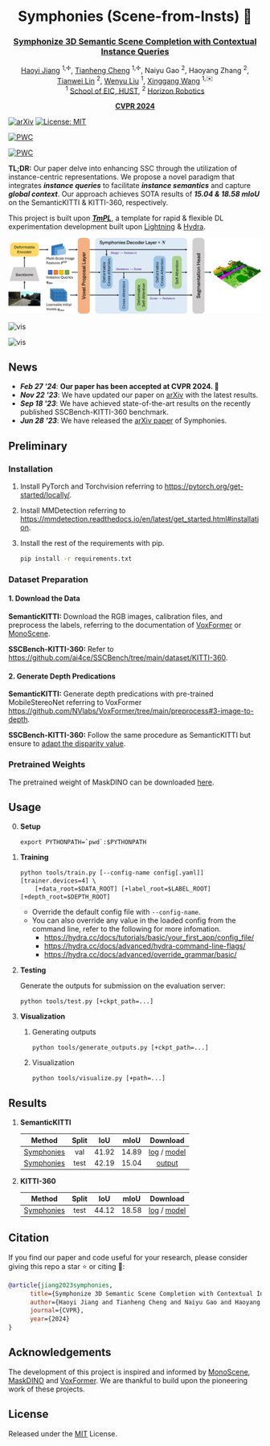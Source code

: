 <div align="center">

# Symphonies (Scene-from-Insts) 🎻

### [Symphonize 3D Semantic Scene Completion with Contextual Instance Queries](https://arxiv.org/abs/2306.15670)

[Haoyi Jiang](https://github.com/npurson) <sup>1,✢</sup>,
[Tianheng Cheng](https://scholar.google.com/citations?user=PH8rJHYAAAAJ) <sup>1,✢</sup>,
Naiyu Gao <sup>2</sup>,
Haoyang Zhang <sup>2</sup>,
[Tianwei Lin](https://wzmsltw.github.io/) <sup>2</sup>,
[Wenyu Liu](http://eic.hust.edu.cn/professor/liuwenyu/) <sup>1</sup>,
[Xinggang Wang](https://xwcv.github.io/) <sup>1,✉️</sup>
<br>
<sup>1</sup> [School of EIC, HUST](http://english.eic.hust.edu.cn/),
<sup>2</sup> [Horizon Robotics](https://en.horizonrobotics.com/)

[**CVPR 2024**](https://openaccess.thecvf.com/content/CVPR2024/papers/Jiang_Symphonize_3D_Semantic_Scene_Completion_with_Contextual_Instance_Queries_CVPR_2024_paper.pdf)

</div>

[![arXiv](https://img.shields.io/badge/arXiv-2306.15670-red?logo=arXiv&logoColor=red)](https://arxiv.org/abs/2306.15670)
[![License: MIT](https://img.shields.io/github/license/hustvl/symphonies)](LICENSE)

[![PWC](https://img.shields.io/endpoint.svg?url=https://paperswithcode.com/badge/symphonize-3d-semantic-scene-completion-with/3d-semantic-scene-completion-from-a-single-1)](https://paperswithcode.com/sota/3d-semantic-scene-completion-from-a-single-1?p=symphonize-3d-semantic-scene-completion-with)

[![PWC](https://img.shields.io/endpoint.svg?url=https://paperswithcode.com/badge/symphonize-3d-semantic-scene-completion-with/3d-semantic-scene-completion-on-kitti-360)](https://paperswithcode.com/sota/3d-semantic-scene-completion-on-kitti-360?p=symphonize-3d-semantic-scene-completion-with)

**TL;DR:** Our paper delve into enhancing SSC through the utilization of instance-centric representations. We propose a novel paradigm that integrates ***instance queries*** to facilitate ***instance semantics*** and capture ***global context***. Our approach achieves SOTA results of ***15.04 & 18.58 mIoU*** on the SemanticKITTI & KITTI-360, respectively.

This project is built upon ***[TmPL](https://github.com/npurson/tmpl)***, a template for rapid & flexible DL experimentation development built upon [Lightning](https://lightning.ai/) & [Hydra](https://hydra.cc/).

![arch](assets/arch.png)

![vis](assets/vis.png)

![vis](assets/demo.gif)

## News

* ***Feb 27 '24***: **Our paper has been accepted at CVPR 2024. 🎉**
* ***Nov 22 '23***: We have updated our paper on [arXiv](https://arxiv.org/abs/2306.15670) with the latest results.
* ***Sep 18 '23***: We have achieved state-of-the-art results on the recently published SSCBench-KITTI-360 benchmark.
* ***Jun 28 '23***: We have released the [arXiv paper](https://arxiv.org/abs/2306.15670) of Symphonies.

## Preliminary

### Installation

1. Install PyTorch and Torchvision referring to https://pytorch.org/get-started/locally/.
2. Install MMDetection referring to https://mmdetection.readthedocs.io/en/latest/get_started.html#installation.
3. Install the rest of the requirements with pip.

    ```bash
    pip install -r requirements.txt
    ```

### Dataset Preparation

#### 1. Download the Data

**SemanticKITTI:** Download the RGB images, calibration files, and preprocess the labels, referring to the documentation of [VoxFormer](https://github.com/NVlabs/VoxFormer/blob/main/docs/prepare_dataset.md) or [MonoScene](https://github.com/astra-vision/MonoScene#semantickitti).

**SSCBench-KITTI-360:** Refer to https://github.com/ai4ce/SSCBench/tree/main/dataset/KITTI-360.

#### 2. Generate Depth Predications

**SemanticKITTI:** Generate depth predications with pre-trained MobileStereoNet referring to VoxFormer https://github.com/NVlabs/VoxFormer/tree/main/preprocess#3-image-to-depth.

**SSCBench-KITTI-360:** Follow the same procedure as SemanticKITTI but ensure to [adapt the disparity value](https://github.com/ai4ce/SSCBench/issues/8#issuecomment-1674607576).

### Pretrained Weights

The pretrained weight of MaskDINO can be downloaded [here](https://github.com/hustvl/Symphonies/releases/download/v1.0/maskdino_r50_50e_300q_panoptic_pq53.0.pth).

## Usage

0. **Setup**

    ```shell
    export PYTHONPATH=`pwd`:$PYTHONPATH
    ```

1. **Training**

    ```shell
    python tools/train.py [--config-name config[.yaml]] [trainer.devices=4] \
        [+data_root=$DATA_ROOT] [+label_root=$LABEL_ROOT] [+depth_root=$DEPTH_ROOT]
    ```

    * Override the default config file with `--config-name`.
    * You can also override any value in the loaded config from the command line, refer to the following for more infomation.
        * https://hydra.cc/docs/tutorials/basic/your_first_app/config_file/
        * https://hydra.cc/docs/advanced/hydra-command-line-flags/
        * https://hydra.cc/docs/advanced/override_grammar/basic/

2. **Testing**

    Generate the outputs for submission on the evaluation server:

    ```shell
    python tools/test.py [+ckpt_path=...]
    ```

3. **Visualization**

    1. Generating outputs

        ```shell
        python tools/generate_outputs.py [+ckpt_path=...]
        ```

    2. Visualization

        ```shell
        python tools/visualize.py [+path=...]
        ```

## Results

1. **SemanticKITTI**

    |                    Method                    | Split |  IoU  | mIoU  |         Download         |
    | :------------------------------------------: | :---: | :---: | :---: | :----------------------: |
    | [Symphonies](symphonies/configs/config.yaml) | val   | 41.92 | 14.89 | [log](https://github.com/hustvl/Symphonies/releases/download/v1.0/semantic_kitti.log) / [model](https://github.com/hustvl/Symphonies/releases/download/v1.0/semantic_kitti_e25_miou0.1489.ckpt) |
    | [Symphonies](symphonies/configs/config.yaml) | test  | 42.19 | 15.04 | [output](https://github.com/hustvl/Symphonies/releases/download/v1.0/scoring_output.txt) |

2. **KITTI-360**

    |                    Method                    | Split |  IoU  | mIoU  |         Download         |
    | :------------------------------------------: | :---: | :---: | :---: | :----------------------: |
    | [Symphonies](symphonies/configs/config.yaml) | test  | 44.12 | 18.58 | [log](https://github.com/hustvl/Symphonies/releases/download/v1.0/kitti_360.log) / [model](https://github.com/hustvl/Symphonies/releases/download/v1.0/kitti_360_e26_miou0.1836.ckpt) |

## Citation

If you find our paper and code useful for your research, please consider giving this repo a star :star: or citing :pencil::

```BibTeX
@article{jiang2023symphonies,
      title={Symphonize 3D Semantic Scene Completion with Contextual Instance Queries},
      author={Haoyi Jiang and Tianheng Cheng and Naiyu Gao and Haoyang Zhang and Tianwei Lin and Wenyu Liu and Xinggang Wang},
      journal={CVPR},
      year={2024}
}
```

## Acknowledgements

The development of this project is inspired and informed by [MonoScene](https://github.com/astra-vision/MonoScene), [MaskDINO](https://github.com/IDEA-Research/MaskDINO) and [VoxFormer](https://github.com/NVlabs/VoxFormer). We are thankful to build upon the pioneering work of these projects.

## License

Released under the [MIT](LICENSE) License.
